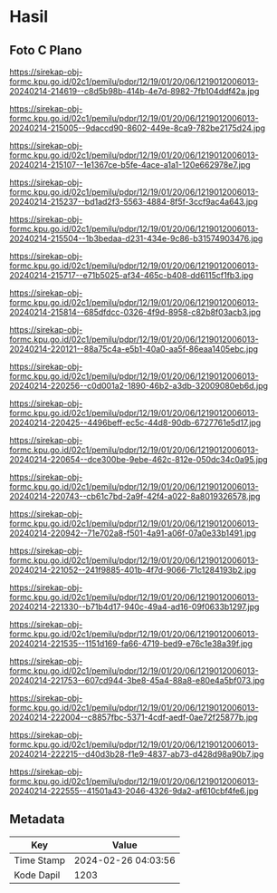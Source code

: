 # Hasil

## Foto C Plano

https://sirekap-obj-formc.kpu.go.id/02c1/pemilu/pdpr/12/19/01/20/06/1219012006013-20240214-214619--c8d5b98b-414b-4e7d-8982-7fb104ddf42a.jpg

https://sirekap-obj-formc.kpu.go.id/02c1/pemilu/pdpr/12/19/01/20/06/1219012006013-20240214-215005--9daccd90-8602-449e-8ca9-782be2175d24.jpg

https://sirekap-obj-formc.kpu.go.id/02c1/pemilu/pdpr/12/19/01/20/06/1219012006013-20240214-215107--1e1367ce-b5fe-4ace-a1a1-120e662978e7.jpg

https://sirekap-obj-formc.kpu.go.id/02c1/pemilu/pdpr/12/19/01/20/06/1219012006013-20240214-215237--bd1ad2f3-5563-4884-8f5f-3ccf9ac4a643.jpg

https://sirekap-obj-formc.kpu.go.id/02c1/pemilu/pdpr/12/19/01/20/06/1219012006013-20240214-215504--1b3bedaa-d231-434e-9c86-b31574903476.jpg

https://sirekap-obj-formc.kpu.go.id/02c1/pemilu/pdpr/12/19/01/20/06/1219012006013-20240214-215717--e71b5025-af34-465c-b408-dd6115cf1fb3.jpg

https://sirekap-obj-formc.kpu.go.id/02c1/pemilu/pdpr/12/19/01/20/06/1219012006013-20240214-215814--685dfdcc-0326-4f9d-8958-c82b8f03acb3.jpg

https://sirekap-obj-formc.kpu.go.id/02c1/pemilu/pdpr/12/19/01/20/06/1219012006013-20240214-220121--88a75c4a-e5b1-40a0-aa5f-86eaa1405ebc.jpg

https://sirekap-obj-formc.kpu.go.id/02c1/pemilu/pdpr/12/19/01/20/06/1219012006013-20240214-220256--c0d001a2-1890-46b2-a3db-32009080eb6d.jpg

https://sirekap-obj-formc.kpu.go.id/02c1/pemilu/pdpr/12/19/01/20/06/1219012006013-20240214-220425--4496beff-ec5c-44d8-90db-6727761e5d17.jpg

https://sirekap-obj-formc.kpu.go.id/02c1/pemilu/pdpr/12/19/01/20/06/1219012006013-20240214-220654--dce300be-9ebe-462c-812e-050dc34c0a95.jpg

https://sirekap-obj-formc.kpu.go.id/02c1/pemilu/pdpr/12/19/01/20/06/1219012006013-20240214-220743--cb61c7bd-2a9f-42f4-a022-8a8019326578.jpg

https://sirekap-obj-formc.kpu.go.id/02c1/pemilu/pdpr/12/19/01/20/06/1219012006013-20240214-220942--71e702a8-f501-4a91-a06f-07a0e33b1491.jpg

https://sirekap-obj-formc.kpu.go.id/02c1/pemilu/pdpr/12/19/01/20/06/1219012006013-20240214-221052--241f9885-401b-4f7d-9066-71c1284193b2.jpg

https://sirekap-obj-formc.kpu.go.id/02c1/pemilu/pdpr/12/19/01/20/06/1219012006013-20240214-221330--b71b4d17-940c-49a4-ad16-09f0633b1297.jpg

https://sirekap-obj-formc.kpu.go.id/02c1/pemilu/pdpr/12/19/01/20/06/1219012006013-20240214-221535--1151d169-fa66-4719-bed9-e76c1e38a39f.jpg

https://sirekap-obj-formc.kpu.go.id/02c1/pemilu/pdpr/12/19/01/20/06/1219012006013-20240214-221753--607cd944-3be8-45a4-88a8-e80e4a5bf073.jpg

https://sirekap-obj-formc.kpu.go.id/02c1/pemilu/pdpr/12/19/01/20/06/1219012006013-20240214-222004--c8857fbc-5371-4cdf-aedf-0ae72f25877b.jpg

https://sirekap-obj-formc.kpu.go.id/02c1/pemilu/pdpr/12/19/01/20/06/1219012006013-20240214-222215--d40d3b28-f1e9-4837-ab73-d428d98a90b7.jpg

https://sirekap-obj-formc.kpu.go.id/02c1/pemilu/pdpr/12/19/01/20/06/1219012006013-20240214-222555--41501a43-2046-4326-9da2-af610cbf4fe6.jpg


## Metadata

| Key        | Value               |
| ---------- | ------------------- |
| Time Stamp | 2024-02-26 04:03:56 |
| Kode Dapil | 1203                |



